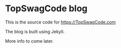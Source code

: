 # TopSwagCode blog

This is the source code for https://TopSwagCode.com

The blog is built using Jekyll.
 
More info to come later.
